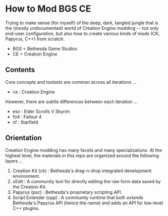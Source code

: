 # How to Mod BGS CE

Trying to make sense (for myself) of the deep, dark, tangled jungle that is the (mostly undocumented) world of Creation Engine modding -- not only end-user configuration, but also how to create various kinds of mods (CK, Papyrus, C++) from scratch.

- BGS = Bethesda Game Studios
- CE = Creation Engine

## Contents

Core concepts and toolsets are common across all iterations ...

- ce : Creation Engine

However, there are subtle differences between each iteration ...

- esv : Elder Scrolls V Skyrim
- fo4 : Fallout 4
- sf : Starfield

## Orientation

Creation Engine modding has many facets and many specializations.
At the highest level, the materials in this repo are organized around the following layers ...

1. Creation Kit (ck) : Bethesda's drag-n-drop integrated development environment.
2. xEdit : A community tool for directly editing the raw form data saved by the Creation Kit.
3. Papyrus (psc) : Bethesda's proprietary scripting API.
4. Script Extender (cpp) : A community runtime that both _extends_ Bethesda's Papyrus API (hence the name) _and_ adds an API for low-level C++ plugins.
